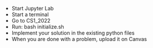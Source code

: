 <ul>
<li> Start Jupyter Lab
<li> Start a terminal
<li> Go to CS1_2022
<li> Run: bash initialize.sh
<li> Implement your solution in the existing python files
<li> When you are done with a problem, upload it on Canvas
</ul>
